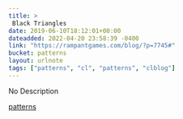 ```yaml
---
title: > 
 Black Triangles
date: 2019-06-10T18:12:01+00:00
dateadded: 2022-04-20 23:58:39 -0400
link: "https://rampantgames.com/blog/?p=7745#"
bucket: patterns
layout: urlnote
tags: ["patterns", "cl", "patterns", "clblog"]
--- 
```

No Description
 <!-- end excerpt --> 
<div class='bucket'><a class='internal-link' href='/buckets/patterns'>patterns</a></div> 
